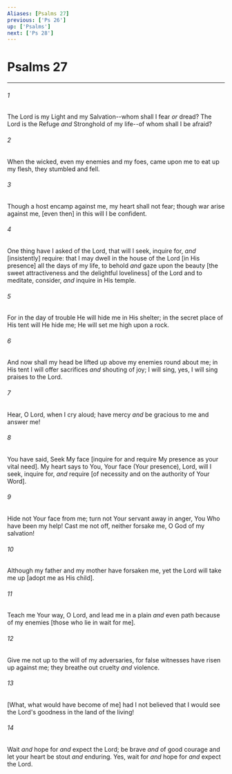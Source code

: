 ```yaml
---
Aliases: [Psalms 27]
previous: ['Ps 26']
up: ['Psalms']
next: ['Ps 28']
---
```

# Psalms 27

***














###### 1 






The Lord is my Light and my Salvation--whom shall I fear _or_ dread? The Lord is the Refuge _and_ Stronghold of my life--of whom shall I be afraid? 













###### 2 






When the wicked, even my enemies and my foes, came upon me to eat up my flesh, they stumbled and fell. 













###### 3 






Though a host encamp against me, my heart shall not fear; though war arise against me, [even then] in this will I be confident. 













###### 4 






One thing have I asked of the Lord, that will I seek, inquire for, _and_ [insistently] require: that I may dwell in the house of the Lord [in His presence] all the days of my life, to behold _and_ gaze upon the beauty [the sweet attractiveness and the delightful loveliness] of the Lord and to meditate, consider, _and_ inquire in His temple. 













###### 5 






For in the day of trouble He will hide me in His shelter; in the secret place of His tent will He hide me; He will set me high upon a rock. 













###### 6 






And now shall my head be lifted up above my enemies round about me; in His tent I will offer sacrifices _and_ shouting of joy; I will sing, yes, I will sing praises to the Lord. 













###### 7 






Hear, O Lord, when I cry aloud; have mercy _and_ be gracious to me and answer me! 













###### 8 






You have said, Seek My face [inquire for and require My presence as your vital need]. My heart says to You, Your face (Your presence), Lord, will I seek, inquire for, _and_ require [of necessity and on the authority of Your Word]. 













###### 9 






Hide not Your face from me; turn not Your servant away in anger, You Who have been my help! Cast me not off, neither forsake me, O God of my salvation! 













###### 10 






Although my father and my mother have forsaken me, yet the Lord will take me up [adopt me as His child]. 













###### 11 






Teach me Your way, O Lord, and lead me in a plain _and_ even path because of my enemies [those who lie in wait for me]. 













###### 12 






Give me not up to the will of my adversaries, for false witnesses have risen up against me; they breathe out cruelty _and_ violence. 













###### 13 






[What, what would have become of me] had I not believed that I would see the Lord's goodness in the land of the living! 













###### 14 






Wait _and_ hope for _and_ expect the Lord; be brave _and_ of good courage and let your heart be stout _and_ enduring. Yes, wait for _and_ hope for _and_ expect the Lord.
